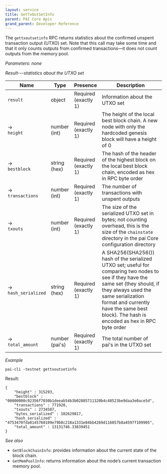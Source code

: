 ```yaml
---
layout: service
title: GetTxOutSetInfo
parent: PAI Core Apis
grand_parent: Developer Reference
---
```



The `gettxoutsetinfo` RPC returns statistics about the confirmed unspent transaction output (UTXO) set. Note that this call may take some time and that it only counts outputs from confirmed transactions—it does not count outputs from the memory pool.

*Parameters: none*

*Result---statistics about the UTXO set*

| Name | Type      | Presence            | Description
|------|-----------|---------------------|-------------
| `result`  | object | Required<br>(exactly 1) | Information about the UTXO set
| →<br>`height` | number (int) | Required<br>(exactly 1) | The height of the local best block chain.  A new node with only the hardcoded genesis block will have a height of 0
| →<br>`bestblock` | string (hex) | Required<br>(exactly 1) | The hash of the header of the highest block on the local best block chain, encoded as hex in RPC byte order
| →<br>`transactions` | number (int) | Required<br>(exactly 1) | The number of transactions with unspent outputs
| →<br>`txouts` | number (int) | Required<br>(exactly 1) | The size of the serialized UTXO set in bytes; not counting overhead, this is the size of the `chainstate` directory in the pai Core configuration directory
| →<br>`hash_serialized` | string (hex) | Required<br>(exactly 1) | A SHA256(SHA256()) hash of the serialized UTXO set; useful for comparing two nodes to see if they have the same set (they should, if they always used the same serialization format and currently have the same best block).  The hash is encoded as hex in RPC byte order
| →<br>`total_amount` | number (pai's) | Required<br>(exactly 1) | The total number of pai's in the UTXO set


*Example*

```
pai-cli -testnet gettxoutsetinfo
```

Result:

```
{
    "height" : 315293,
    "bestblock" : "00000000c92356f7030b1deeab54b3b02885711320b4c48523be9daa3e0ace5d",
    "transactions" : 771920,
    "txouts" : 2734587,
    "bytes_serialized" : 102629817,
    "hash_serialized" : "4753470fda0145760109e79b8c218a1331e84bb4269d116857b8a4597f109905",
    "total_amount" : 13131746.33839451
}
```

*See also*

* `GetBlockChainInfo`: provides information about the current state of the block chain.
* `GetMemPoolInfo`: returns information about the node’s current transaction memory pool.
